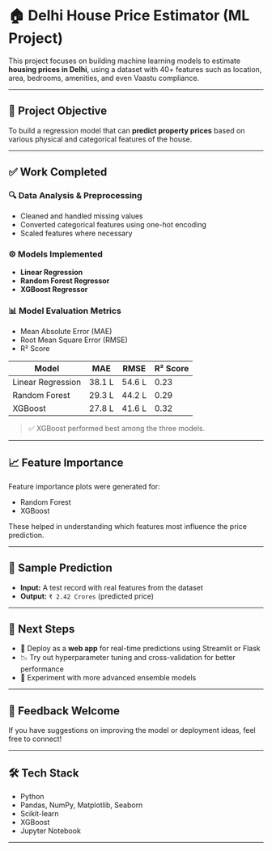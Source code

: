 # 🏠 Delhi House Price Estimator (ML Project)

This project focuses on building machine learning models to estimate **housing prices in Delhi**, using a dataset with 40+ features such as location, area, bedrooms, amenities, and even Vaastu compliance.

---

## 📌 Project Objective

To build a regression model that can **predict property prices** based on various physical and categorical features of the house.

---

## ✅ Work Completed

### 🔍 Data Analysis & Preprocessing
- Cleaned and handled missing values
- Converted categorical features using one-hot encoding
- Scaled features where necessary

### ⚙️ Models Implemented
- **Linear Regression**  
- **Random Forest Regressor**  
- **XGBoost Regressor**

### 📊 Model Evaluation Metrics
- Mean Absolute Error (MAE)
- Root Mean Square Error (RMSE)
- R² Score

| Model              | MAE      | RMSE     | R² Score |
|-------------------|----------|----------|----------|
| Linear Regression | 38.1 L   | 54.6 L   | 0.23     |
| Random Forest     | 29.3 L   | 44.2 L   | 0.29     |
| XGBoost           | 27.8 L   | 41.6 L   | 0.32     |

> ✅ XGBoost performed best among the three models.

---

## 📈 Feature Importance

Feature importance plots were generated for:
- Random Forest
- XGBoost

These helped in understanding which features most influence the price prediction.

---

## 🧪 Sample Prediction

- **Input:** A test record with real features from the dataset  
- **Output:** `₹ 2.42 Crores` (predicted price)

---

## 🔄 Next Steps

- 🔧 Deploy as a **web app** for real-time predictions using Streamlit or Flask
- 📉 Try out hyperparameter tuning and cross-validation for better performance
- 🧠 Experiment with more advanced ensemble models

---

## 💬 Feedback Welcome

If you have suggestions on improving the model or deployment ideas, feel free to connect!

---

## 🛠️ Tech Stack

- Python
- Pandas, NumPy, Matplotlib, Seaborn
- Scikit-learn
- XGBoost
- Jupyter Notebook

---

